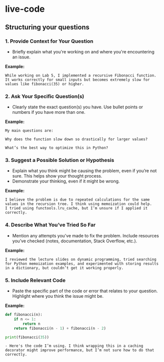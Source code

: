 # live-code

## Structuring your questions

### 1. Provide Context for Your Question

- Briefly explain what you're working on and where you're encountering an issue.

**Example:**

    While working on Lab 5, I implemented a recursive Fibonacci function. It works correctly for small inputs but becomes extremely slow for values like fibonacci(35) or higher.

### 2. Ask Your Specific Question(s)

- Clearly state the exact question(s) you have. Use bullet points or numbers if you have more than one.

**Example:**

    My main questions are:

    Why does the function slow down so drastically for larger values?

    What’s the best way to optimize this in Python?

### 3. Suggest a Possible Solution or Hypothesis

- Explain what you think might be causing the problem, even if you’re not sure. This helps show your thought process.
- Demonstrate your thinking, even if it might be wrong.

**Example:**

    I believe the problem is due to repeated calculations for the same values in the recursion tree. I think using memoization could help.
    I tried using functools.lru_cache, but I’m unsure if I applied it correctly.

### 4. Describe What You’ve Tried So Far

- Mention any attempts you've made to fix the problem. Include resources you’ve checked (notes, documentation, Stack Overflow, etc.).

**Example:**

    I reviewed the lecture slides on dynamic programming, tried searching for Python memoization examples, and experimented with storing results in a dictionary, but couldn’t get it working properly.

### 5. Include Relevant Code

- Paste the specific part of the code or error that relates to your question. Highlight where you think the issue might be.

**Example:**

```python
def fibonacci(n):
    if n <= 1:
        return n
    return fibonacci(n - 1) + fibonacci(n - 2)

print(fibonacci(35))
```

    - Here's the code I’m using. I think wrapping this in a caching decorator might improve performance, but I’m not sure how to do that correctly.




